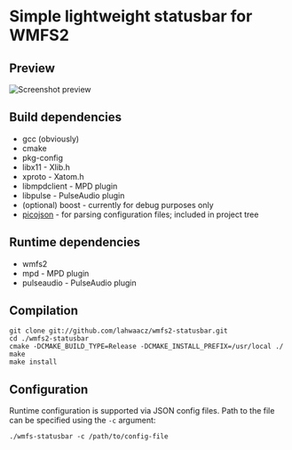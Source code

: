 Simple lightweight statusbar for WMFS2
======================================

Preview
-------

![Screenshot preview](https://raw.github.com/lahwaacz/wmfs2-statusbar/master/statusbar-preview.png)

Build dependencies
------------------

 -  gcc (obviously)
 -  cmake
 -  pkg-config
 -  libx11 - Xlib.h
 -  xproto - Xatom.h
 -  libmpdclient - MPD plugin
 -  libpulse - PulseAudio plugin
 -  (optional) boost - currently for debug purposes only
 -  [picojson](https://github.com/kazuho/picojson) - for parsing configuration files; included in project tree

Runtime dependencies
--------------------

 -  wmfs2
 -  mpd - MPD plugin
 -  pulseaudio - PulseAudio plugin

Compilation
-----------

    git clone git://github.com/lahwaacz/wmfs2-statusbar.git
    cd ./wmfs2-statusbar
    cmake -DCMAKE_BUILD_TYPE=Release -DCMAKE_INSTALL_PREFIX=/usr/local ./
    make
    make install

Configuration
-------------

Runtime configuration is supported via JSON config files. Path to the file can be specified using the `-c` argument:

    ./wmfs-statusbar -c /path/to/config-file

